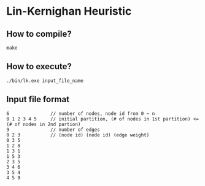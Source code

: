 # Lin-Kernighan Heuristic

## How to compile?
```
make
```

## How to execute?
```
./bin/lk.exe input_file_name
```

## Input file format
```
6               // number of nodes, node id from 0 ~ n
0 1 2 3 4 5     // initial partition, (# of nodes in 1st partition) <= (# of nodes in 2nd partion)
9               // number of edges
0 2 3           // (node id) (node id) (edge weight)
0 3 5
1 2 8
1 3 1
1 5 3
2 3 5
3 4 6
3 5 4
4 5 9
```
